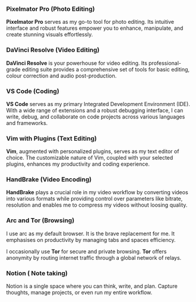 

### **Pixelmator Pro (Photo Editing)**

**Pixelmator Pro** serves as my go-to tool for photo editing. Its intuitive interface and robust features empower you to enhance, manipulate, and create stunning visuals effortlessly. 

### **DaVinci Resolve (Video Editing)**

**DaVinci Resolve** is your powerhouse for video editing. Its professional-grade editing suite provides a comprehensive set of tools for basic editing, colour correction and audio post-production.

### **VS Code (Coding)**

**VS Code** serves as my primary Integrated Development Environment (IDE). With a wide range of extensions and a robust debugging interface, I can write, debug, and collaborate on code projects across various languages and frameworks.

### **Vim with Plugins (Text Editing)**

**Vim**, augmented with personalized plugins, serves as my text editor of choice. The customizable nature of Vim, coupled with your selected plugins, enhances my productivity and coding experience.

### **HandBrake (Video Encoding)**

**HandBrake** plays a crucial role in my video workflow by converting videos into various formats while providing control over parameters like bitrate, resolution and enables me to compress my videos without loosing quality.

### Arc **and Tor (Browsing)**

I use arc as my default browser. It is the brave replacement for me. It emphasises on productivity by managing tabs and spaces efficiency. 

I occasionally use **Tor** for secure and private browsing. **Tor** offers anonymity by routing internet traffic through a global network of relays. 

### **Notion ( Note taking)**

Notion is a single space where you can think, write, and plan. Capture thoughts, manage projects, or even run my entire workflow.

